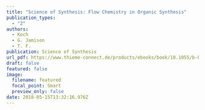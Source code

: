 ```yaml
---
title: "Science of Synthesis: Flow Chemistry in Organic Synthesis"
publication_types:
  - "2"
authors:
  - Koch
  - G. Jamison
  - T. F.
publication: Science of Synthesis
url_pdf: https://www.thieme-connect.de/products/ebooks/book/10.1055/b-006-161272
draft: false
featured: false
image:
  filename: featured
  focal_point: Smart
  preview_only: false
date: 2018-05-15T13:32:16.976Z
---
```

